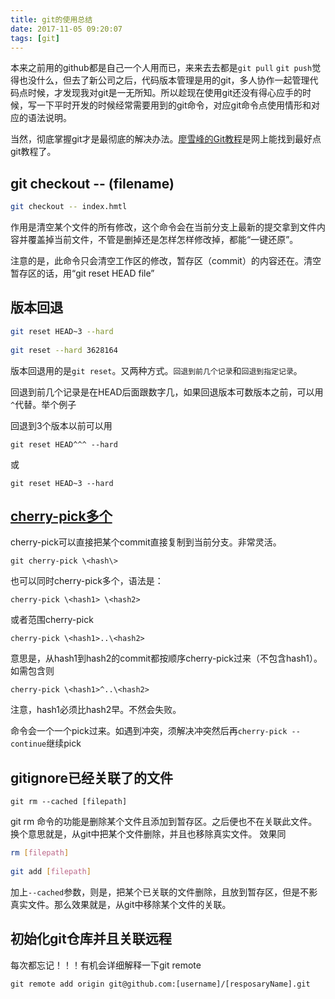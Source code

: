 ```yaml
---
title: git的使用总结
date: 2017-11-05 09:20:07
tags: [git]
---
```


本来之前用的github都是自己一个人用而已，来来去去都是`git pull` `git push`觉得也没什么，但去了新公司之后，代码版本管理是用的git，多人协作一起管理代码点时候，才发现我对git是一无所知。所以趁现在使用git还没有得心应手的时候，写一下平时开发的时候经常需要用到的git命令，对应git命令点使用情形和对应的语法说明。

当然，彻底掌握git才是最彻底的解决办法。[廖雪峰的Git教程](https://www.liaoxuefeng.com/wiki/0013739516305929606dd18361248578c67b8067c8c017b000)是网上能找到最好点git教程了。

<!-- more -->

## git checkout -- (filename)

```bash
git checkout -- index.hmtl
```

作用是清空某个文件的所有修改，这个命令会在当前分支上最新的提交拿到文件内容并覆盖掉当前文件，不管是删掉还是怎样怎样修改掉，都能“一键还原”。

注意的是，此命令只会清空工作区的修改，暂存区（commit）的内容还在。清空暂存区的话，用“git reset  HEAD file”

## 版本回退

```bash
git reset HEAD~3 --hard
	
git reset --hard 3628164
```


版本回退用的是`git reset`。又两种方式。`回退到前几个记录`和`回退到指定记录`。

回退到前几个记录是在HEAD后面跟数字几，如果回退版本可数版本之前，可以用`^`代替。举个例子

回退到3个版本以前可以用

	git reset HEAD^^^ --hard

或

	git reset HEAD~3 --hard

## [cherry-pick多个](http://www.ruanyifeng.com/blog/2020/04/git-cherry-pick.html)

cherry-pick可以直接把某个commit直接复制到当前分支。非常灵活。

	git cherry-pick \<hash\>

也可以同时cherry-pick多个，语法是：

	cherry-pick \<hash1> \<hash2>

或者范围cherry-pick

	cherry-pick \<hash1>..\<hash2>

意思是，从hash1到hash2的commit都按顺序cherry-pick过来（不包含hash1）。如需包含则

	cherry-pick \<hash1>^..\<hash2>

注意，hash1必须比hash2早。不然会失败。

命令会一个一个pick过来。如遇到冲突，须解决冲突然后再`cherry-pick --continue`继续pick

## gitignore已经关联了的文件

	git rm --cached [filepath]

git rm 命令的功能是删除某个文件且添加到暂存区。之后便也不在关联此文件。换个意思就是，从git中把某个文件删除，并且也移除真实文件。
效果同

```bash
rm [filepath]
	
git add [filepath]
```

加上`--cached`参数，则是，把某个已关联的文件删除，且放到暂存区，但是不影真实文件。那么效果就是，从git中移除某个文件的关联。

## 初始化git仓库并且关联远程

每次都忘记！！！有机会详细解释一下git remote

	git remote add origin git@github.com:[username]/[resposaryName].git
